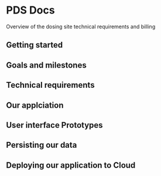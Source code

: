 # PDS Docs
Overview of the dosing site technical requirements and billing

## Getting started
## Goals and milestones
## Technical requirements
## Our applciation
## User interface Prototypes
## Persisting our data
## Deploying our application to Cloud

